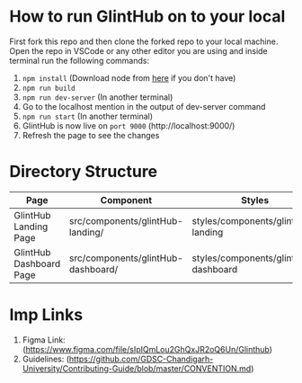 # How to run GlintHub on to your local

First fork this repo and then clone the forked repo to your local machine. 
Open the repo in VSCode or any other editor you are using and inside terminal run the following commands:
1. `npm install` (Download node from [here](https://nodejs.org/en/) if you don't have)
2. `npm run build`
3. `npm run dev-server` (In another terminal)
4. Go to the localhost mention in the output of dev-server command
5. `npm run start` (In another terminal)
6. GlintHub is now live on `port 9000` (http://localhost:9000/)
7. Refresh the page to see the changes

# Directory Structure
| Page | Component | Styles |
| --- | --------- | ------------------ |
| GlintHub Landing Page | src/components/glintHub-landing/ | styles/components/glintHub-landing |
| GlintHub Dashboard Page | src/components/glintHub-dashboard/ | styles/components/glintHub-dashboard |


# Imp Links
1. Figma Link: (https://www.figma.com/file/sIpIQmLou2GhQxJR2oQ6Un/Glinthub)
2. Guidelines: (https://github.com/GDSC-Chandigarh-University/Contributing-Guide/blob/master/CONVENTION.md)
